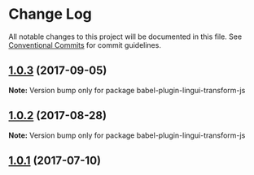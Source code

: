 # Change Log

All notable changes to this project will be documented in this file.
See [Conventional Commits](https://conventionalcommits.org) for commit guidelines.

<a name="1.0.3"></a>
## [1.0.3](https://github.com/lingui/js-lingui/compare/babel-plugin-lingui-transform-js@1.0.2...babel-plugin-lingui-transform-js@1.0.3) (2017-09-05)




**Note:** Version bump only for package babel-plugin-lingui-transform-js

<a name="1.0.2"></a>
## [1.0.2](https://github.com/lingui/js-lingui/compare/babel-plugin-lingui-transform-js@1.0.2-0...babel-plugin-lingui-transform-js@1.0.2) (2017-08-28)




**Note:** Version bump only for package babel-plugin-lingui-transform-js

<a name="1.0.1"></a>
## [1.0.1](https://github.com/lingui/js-lingui/compare/babel-plugin-lingui-transform-js@1.0.0...babel-plugin-lingui-transform-js@1.0.1) (2017-07-10)
